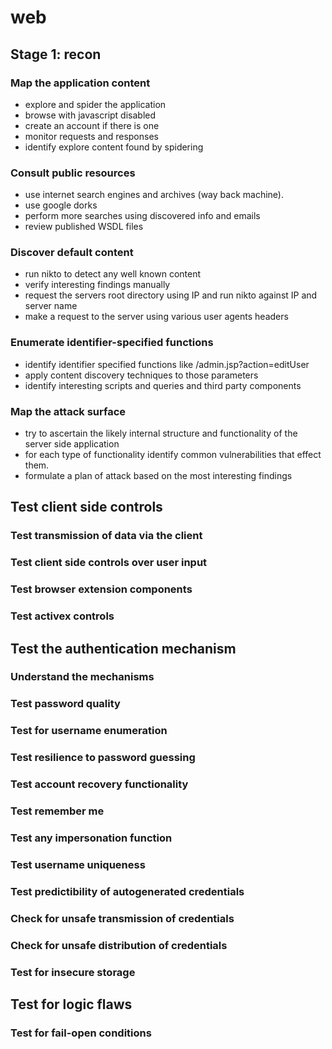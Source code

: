 # web

## Stage 1: recon

### Map the application content

* explore and spider the application
* browse with javascript disabled
* create an account if there is one
* monitor requests and responses
* identify explore content found by spidering

### Consult public resources

* use internet search engines and archives (way back machine).
* use google dorks
* perform more searches using discovered info and emails
* review published WSDL files 

### Discover default content

* run nikto to detect any well known content
* verify interesting findings manually
* request the servers root directory using IP and run nikto against IP and server name
* make a request to the server using various user agents headers

### Enumerate identifier-specified functions

* identify identifier specified functions like /admin.jsp?action=editUser
* apply content discovery techniques to those parameters
* identify interesting scripts and queries and third party components

### Map the attack surface

* try to ascertain the likely internal structure and functionality of the server side application
* for each type of functionality identify common vulnerabilities that effect them.
* formulate a plan of attack based on the most interesting findings

## Test client side controls

### Test transmission of data via the client

### Test client side controls over user input

### Test browser extension components

### Test activex controls

## Test the authentication mechanism

### Understand the mechanisms

### Test password quality

### Test for username enumeration

### Test resilience to password guessing

### Test account recovery functionality

### Test remember me

### Test any impersonation function

### Test username uniqueness

### Test predictibility of autogenerated credentials

### Check for unsafe transmission of credentials

### Check for unsafe distribution of credentials

### Test for insecure storage

## Test for logic flaws

### Test for fail-open conditions

 
